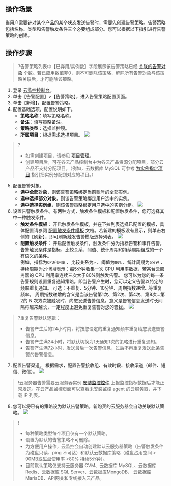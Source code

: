 ## 操作场景

当用户需要针对某个产品的某个状态发送告警时，需要先创建告警策略。告警策略包括名称、类型和告警触发条件三个必要组成部分。您可以根据以下指引进行告警策略的创建。

## 操作步骤

> ?告警策略列表中【已弃用/实例数】字段展示该告警策略已经 [关联的告警对象](/doc/product/248/6216) 个数。若已应用数值非0，则不可删除该策略，解除所有告警对象与该策略关联后，才可删除该策略。

1. 登录 [云监控控制台](https://console.cloud.tencent.com/monitor)。
2. 单击【告警配置】>【告警策略】，进入告警策略配置页面。
3. 单击【新增】，配置告警策略。
4. 配置基础选项，配置说明如下。
	- **策略名称**：填写策略名称。
	- **备注**：填写策略备注。
	- **策略类型**：选择监控项。
	- **所属项目**：根据需求选择项目。
		![](https://main.qcloudimg.com/raw/fa2147c85a70ab012b188510a2ca1200.png)
> ?
> - 如需创建项目，请参见 [项目管理](https://cloud.tencent.com/document/product/378/10861)。
> - 创建项目后，可在各云产品控制台中为各云产品资源分配项目，部分云产品不支持分配项目。（例如，云数据库 MySQL 可参考 [为实例指定项目](https://cloud.tencent.com/document/product/236/8460) 指引把实例分配到对应的项目。）
5. 配置告警对象。
	- **选中全部对象**，则该告警策略绑定当前账号的全部实例。
	- **选中选择部分对象**，则该告警策略绑定用户选中的实例。
	- **选中选择实例组**，则该告警策略绑定用户选中的实例分组。
![](https://main.qcloudimg.com/raw/8406f06155d21472e4175f01577e78ab.jpg)
6. 设置告警触发条件。有两种方式，触发条件模板和配置触发条件，您可选择其中一种触发条件。
	- **触发条件模板**：
		开启触发条件模板，并在下拉列表选择已配置的模板，具体配置请参阅 [配置触发条件模板](https://cloud.tencent.com/document/product/248/18474) 文档。若新建的模板没有显示，则单击右侧的【刷新】，即可刷新触发告警模版选择列表。
		![](https://main.qcloudimg.com/raw/3e524792db5ef20f66cf8d750e877541.jpg)
	- **配置触发条件**：
  开启配置触发条件，触发条件分为指标告警和事件告警。
  告警触发条件是指标、比较关系、阈值、统计周期和持续周期组成的一个有语义的条件。<br>例如，指标为`CPU利用率` 、比较关系为`>` 、阈值为`80%` 、统计周期为`5分钟` 、持续周期为`2个周期`表示：每5分钟收集一次 CPU 利用率数据，若某台云服务器的 CPU 利用率连续三次大于80%则触发告警。
  您可以为您的每一条告警规则设置重复通知策略。即当告警产生时，您可以定义告警以特定的频率重复通知。
  可选：不重复、5分钟、10分钟、周期指数递增...等重复频率。
  周期指数递增的含义是当该告警第1次、第2次、第4次、第8次...第2的 N 次方次被触发时，向您发送告警信息。意义是告警信息发送时长间隔将越来越长，一定程度上避免重复告警对您的骚扰。
![](https://main.qcloudimg.com/raw/fff98251456bf2279153b9eda88b9ae1.jpg)
>?重复告警默认逻辑：
>	- 告警产生后的24小时内，将按您设定的重复通知频率重复给您发送告警信息。
>	- 告警产生满24小时，将默认切换为1天通知1次的策略进行重复通知。
>	- 告警产生满72小时，发送最后一次告警信息，过后不再重复发送此条告警的告警信息。
7. 配置告警渠道。
   根据需求，配置告警接收组、有效时段、接收渠道（邮件、短信、微信）。
	 ![](https://main.qcloudimg.com/raw/426d727eb7017d8d4b472c418f62e617.jpg)
> !云服务器告警需要云服务器实例 [安装监控控件](/doc/product/248/6211) 上报监控指标数据后才能正常发送。在云产品监控页面可以查看未安装监控 agent 的云服务器，并下载 IP 列表。
8. 您可以将已有的策略设为默认告警策略，新购买的云服务器会自动关联默认策略。
![](https://main.qcloudimg.com/raw/3e22de8d2e823fd8aba8445f9c78cd8a.jpg)
> !
> - 每种策略类型每个项目仅有一个默认策略。
> - 设置为默认的告警策略不可删除。
> - 为方便用户操作，云监控会自动创建默认云服务器策略（告警触发条件为磁盘只读、ping 不可达）和默认云数据库策略（磁盘占用空间 > 90MB或磁盘使用率 >80% 持续5分钟）。
> - 目前默认策略仅支持云服务器 CVM、云数据库 MySQL、云数据库Redis、云数据库 SQL Server、云数据库MongoDB、 云数据库 MariaDB、API网关和专线接入云产品。
